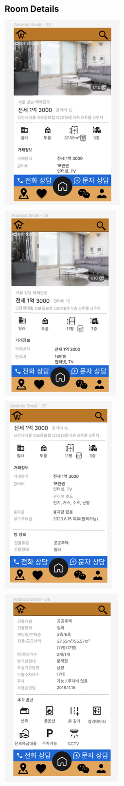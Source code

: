 # Room Details

![Alt text](image.png)

![Alt text](image-1.png)

![Alt text](image-2.png)

![Alt text](image-3.png)